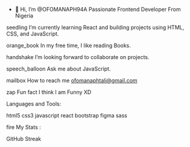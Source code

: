 - 👋 Hi, I’m @OFOMANAPH94A Passionate Frontend Developer From Nigeria

seedling I’m currently learning React and building projects using HTML, CSS, and JavaScript.

orange_book In my free time, I like reading Books.

handshake I’m looking forward to collaborate on projects.

speech_balloon Ask me about JavaScript.

mailbox How to reach me ofomanaphtali@gmail.com

zap Fun fact I think I am Funny XD

Languages and Tools:

html5 css3 javascript react bootstrap figma sass

fire My Stats :

GitHub Streak

<!---
OFOMANAPH94/OFOMANAPH94 is a ✨ special ✨ repository because its `README.md` (this file) appears on your GitHub profile.
You can click the Preview link to take a look at your changes.
--->
